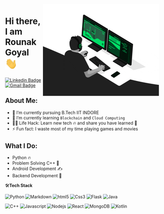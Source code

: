
<img align="right" src="https://github.com/Rounak-Goyal/Rounak-Goyal/blob/main/Images/developer.gif" alt="Coder GIF" width="380" height="300">



# Hi there, I am Rounak Goyal <img src="https://raw.githubusercontent.com/ABSphreak/ABSphreak/master/gifs/Hi.gif" width="40px">
[![Linkedin Badge](https://img.shields.io/badge/-rounak-blue?style=flat-square&logo=Linkedin&logoColor=white&link=https://www.linkedin.com/in/Rounak-Goyal/)](https://www.linkedin.com/in/Rounak-Goyal/)
[![Gmail Badge](https://img.shields.io/badge/-rounak@gmail.com-c14438?style=flat-square&logo=Gmail&logoColor=white&link=mailto:rounak3110@gmail.com)](mailto:rounak3110@gmail.com) 

## About Me:
- 🔭 I’m currently pursuing B.Tech IIT INDORE
- 🌱 I’m currently learning `Blockchain` and `Cloud Computing`
- 👨‍💻 Life Hack: Learn new tech :fire: and share you have learned :tada:
- ⚡ Fun fact: I waste most of my time playing games and movies

## What I Do:
- Python :fire: 
- Problem Solving C++ 🧐
- Android Development ✍️
- Backend Development 😬

    
🛠**Tech Stack**
<p>
<img alt="Python" src="https://img.shields.io/badge/Python-14354C?style=for-the-badge&logo=python&logoColor=white" height="25px"/>
<img alt="Markdown" src="https://img.shields.io/badge/Markdown-000000?style=for-the-badge&logo=markdown&logoColor=white"  height="25px"/>
<img alt="html5" src="https://img.shields.io/badge/HTML5-E34F26?style=for-the-badge&logo=html5&logoColor=white" height="25px"/>
<img alt="Css3" src="https://img.shields.io/badge/CSS3-1572B6?style=for-the-badge&logo=css3&logoColor=white" height="25px"/>
<img alt="Flask" src="https://img.shields.io/badge/Flask-14354C?style=for-the-badge&logo=flask&logoColor=red" height="25px"/>
<img alt="Java" src="https://img.shields.io/badge/Java-00599C?style=for-the-badge&logo=Java&logoColor=white" height="25px"/>
</p>
<p>
<img alt="C++" src="https://img.shields.io/badge/C%2B%2B-00599C?style=for-the-badge&logo=C%2B%2B&logoColor=white" height="25px"/>
<img alt="Javascript" src="https://img.shields.io/badge/JavaScript-323330?style=for-the-badge&logo=javascript&logoColor=F7DF1E"  height="25px"/>
<img alt="Nodejs" src="https://img.shields.io/badge/-Nodejs-43853d?style=flat-square&logo=Node.js&logoColor=white"  height="25px"/>
<img alt="React" src="https://img.shields.io/badge/React-20232A?style=for-the-badge&logo=react&logoColor=61DAFB" height="25px"/>
<img alt="MongoDB" src="https://img.shields.io/badge/-MongoDB-13aa52?style=flat-square&logo=mongodb&logoColor=white"  height="25px"/>
 <img alt="Kotlin" src="https://img.shields.io/badge/-Kotlin-00C7B7?style=flat-square&logo=kotlin&logoColor=white" height="25px"/>
</p>


